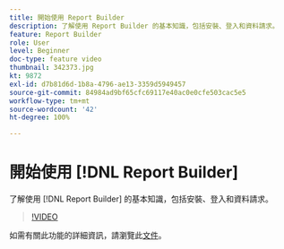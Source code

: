 ```yaml
---
title: 開始使用 Report Builder
description: 了解使用 Report Builder 的基本知識，包括安裝、登入和資料請求。
feature: Report Builder
role: User
level: Beginner
doc-type: feature video
thumbnail: 342373.jpg
kt: 9872
exl-id: d7b81d6d-1b8a-4796-ae13-3359d5949457
source-git-commit: 84984ad9bf65cfc69117e40ac0e0cfe503cac5e5
workflow-type: tm+mt
source-wordcount: '42'
ht-degree: 100%

---
```


# 開始使用 [!DNL Report Builder]

了解使用 [!DNL Report Builder] 的基本知識，包括安裝、登入和資料請求。

>[!VIDEO](https://video.tv.adobe.com/v/342373/?quality=12&learn=on)

如需有關此功能的詳細資訊，請瀏覽此[文件](https://experienceleague.adobe.com/docs/analytics/analyze/report-builder/home.html?lang=zh-Hant)。
